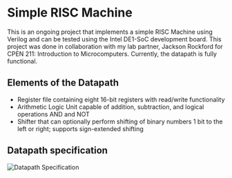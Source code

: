# Simple RISC Machine

This is an ongoing project that implements a simple RISC Machine using Verilog and can be tested using the Intel DE1-SoC development board.
This project was done in collaboration with my lab partner, Jackson Rockford for CPEN 211: Introduction to Microcomputers.
Currently, the datapath is fully functional. 

## Elements of the Datapath
* Register file containing eight 16-bit registers with read/write functionality
* Arithmetic Logic Unit capable of addition, subtraction, and logical operations AND and NOT
* Shifter that can optionally perform shifting of binary numbers 1 bit to the left or right; supports sign-extended shifting

## Datapath specification
![Datapath Specification](https://github.com/thomasafroo/RISCMachine/blob/main/Datapathspec.png?raw=true)

